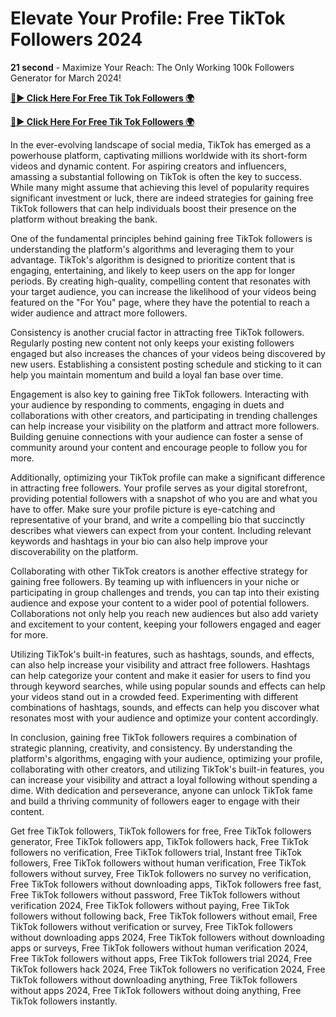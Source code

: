 # Elevate Your Profile: Free TikTok Followers 2024

**21 second** - Maximize Your Reach: The Only Working 100k Followers Generator for March 2024!

[**🔴► Click Here For Free Tik Tok Followers 🌍**](https://jimaddadel.github.io/tiktok)

[**🔴► Click Here For Free Tik Tok Followers 🌍**](https://jimaddadel.github.io/tiktok)

In the ever-evolving landscape of social media, TikTok has emerged as a powerhouse platform, captivating millions worldwide with its short-form videos and dynamic content. For aspiring creators and influencers, amassing a substantial following on TikTok is often the key to success. While many might assume that achieving this level of popularity requires significant investment or luck, there are indeed strategies for gaining free TikTok followers that can help individuals boost their presence on the platform without breaking the bank.

One of the fundamental principles behind gaining free TikTok followers is understanding the platform's algorithms and leveraging them to your advantage. TikTok's algorithm is designed to prioritize content that is engaging, entertaining, and likely to keep users on the app for longer periods. By creating high-quality, compelling content that resonates with your target audience, you can increase the likelihood of your videos being featured on the "For You" page, where they have the potential to reach a wider audience and attract more followers.

Consistency is another crucial factor in attracting free TikTok followers. Regularly posting new content not only keeps your existing followers engaged but also increases the chances of your videos being discovered by new users. Establishing a consistent posting schedule and sticking to it can help you maintain momentum and build a loyal fan base over time.

Engagement is also key to gaining free TikTok followers. Interacting with your audience by responding to comments, engaging in duets and collaborations with other creators, and participating in trending challenges can help increase your visibility on the platform and attract more followers. Building genuine connections with your audience can foster a sense of community around your content and encourage people to follow you for more.

Additionally, optimizing your TikTok profile can make a significant difference in attracting free followers. Your profile serves as your digital storefront, providing potential followers with a snapshot of who you are and what you have to offer. Make sure your profile picture is eye-catching and representative of your brand, and write a compelling bio that succinctly describes what viewers can expect from your content. Including relevant keywords and hashtags in your bio can also help improve your discoverability on the platform.

Collaborating with other TikTok creators is another effective strategy for gaining free followers. By teaming up with influencers in your niche or participating in group challenges and trends, you can tap into their existing audience and expose your content to a wider pool of potential followers. Collaborations not only help you reach new audiences but also add variety and excitement to your content, keeping your followers engaged and eager for more.

Utilizing TikTok's built-in features, such as hashtags, sounds, and effects, can also help increase your visibility and attract free followers. Hashtags can help categorize your content and make it easier for users to find you through keyword searches, while using popular sounds and effects can help your videos stand out in a crowded feed. Experimenting with different combinations of hashtags, sounds, and effects can help you discover what resonates most with your audience and optimize your content accordingly.

In conclusion, gaining free TikTok followers requires a combination of strategic planning, creativity, and consistency. By understanding the platform's algorithms, engaging with your audience, optimizing your profile, collaborating with other creators, and utilizing TikTok's built-in features, you can increase your visibility and attract a loyal following without spending a dime. With dedication and perseverance, anyone can unlock TikTok fame and build a thriving community of followers eager to engage with their content.

 
Get free TikTok followers, TikTok followers for free, Free TikTok followers generator, Free TikTok followers app, TikTok followers hack, Free TikTok followers no verification, Free TikTok followers trial, Instant free TikTok followers, Free TikTok followers without human verification, Free TikTok followers without survey, Free TikTok followers no survey no verification, Free TikTok followers without downloading apps, TikTok followers free fast, Free TikTok followers without password, Free TikTok followers without verification 2024, Free TikTok followers without paying, Free TikTok followers without following back, Free TikTok followers without email, Free TikTok followers without verification or survey, Free TikTok followers without downloading apps 2024, Free TikTok followers without downloading apps or surveys, Free TikTok followers without human verification 2024, Free TikTok followers without apps, Free TikTok followers trial 2024, Free TikTok followers hack 2024, Free TikTok followers no verification 2024, Free TikTok followers without downloading anything, Free TikTok followers without apps 2024, Free TikTok followers without doing anything, Free TikTok followers instantly.

